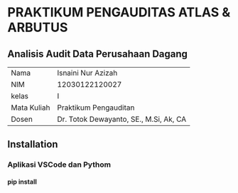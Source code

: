# PRAKTIKUM PENGAUDITAS ATLAS & ARBUTUS
## Analisis Audit Data Perusahaan Dagang
<table align="center">
  <tr><td>Nama</td><td>Isnaini Nur Azizah</td></tr> 
  <tr><td>NIM</td><td>12030122120027</td></tr>
  <tr><td>kelas</td><td>I</td></tr>
  <tr><td>Mata Kuliah</td><td>Praktikum Pengauditan</td></tr>
  <tr><td>Dosen</td><td>Dr. Totok Dewayanto, SE., M.Si, Ak, CA</td></tr>
</table>

## Installation
### Aplikasi VSCode dan Pythom
#### pip install 
